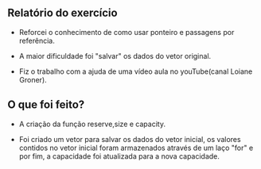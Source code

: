 ## Relatório do exercício

  - Reforcei o conhecimento de como usar ponteiro e passagens por referência.
  
  - A maior dificuldade foi "salvar" os dados do vetor original.
  
  - Fiz o trabalho com a ajuda de uma vídeo aula no youTube(canal Loiane Groner).
  
  ## O que foi feito?
  
  - A criação da função reserve,size e capacity.
  
  - Foi criado um vetor para salvar os dados do vetor inicial, os valores contidos 
    no vetor inicial foram armazenados através de um laço "for" e por fim, a capacidade
    foi atualizada para a nova capacidade.
